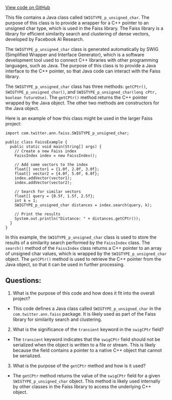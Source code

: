 [View code on GitHub](https://github.com/misbahsy/the-algorithm/ann/src/main/java/com/twitter/ann/faiss/swig/SWIGTYPE_p_unsigned_char.java)

This file contains a Java class called `SWIGTYPE_p_unsigned_char`. The purpose of this class is to provide a wrapper for a C++ pointer to an unsigned char type, which is used in the Faiss library. The Faiss library is a library for efficient similarity search and clustering of dense vectors, developed by Facebook AI Research. 

The `SWIGTYPE_p_unsigned_char` class is generated automatically by SWIG (Simplified Wrapper and Interface Generator), which is a software development tool used to connect C++ libraries with other programming languages, such as Java. The purpose of this class is to provide a Java interface to the C++ pointer, so that Java code can interact with the Faiss library.

The `SWIGTYPE_p_unsigned_char` class has three methods: `getCPtr()`, `SWIGTYPE_p_unsigned_char()`, and `SWIGTYPE_p_unsigned_char(long cPtr, boolean futureUse)`. The `getCPtr()` method returns the C++ pointer wrapped by the Java object. The other two methods are constructors for the Java object. 

Here is an example of how this class might be used in the larger Faiss project:

```
import com.twitter.ann.faiss.SWIGTYPE_p_unsigned_char;

public class FaissExample {
  public static void main(String[] args) {
    // Create a new Faiss index
    FaissIndex index = new FaissIndex();

    // Add some vectors to the index
    float[] vector1 = {1.0f, 2.0f, 3.0f};
    float[] vector2 = {4.0f, 5.0f, 6.0f};
    index.addVector(vector1);
    index.addVector(vector2);

    // Search for similar vectors
    float[] query = {0.5f, 1.5f, 2.5f};
    int k = 1;
    SWIGTYPE_p_unsigned_char distances = index.search(query, k);

    // Print the results
    System.out.println("Distance: " + distances.getCPtr());
  }
}
```

In this example, the `SWIGTYPE_p_unsigned_char` class is used to store the results of a similarity search performed by the `FaissIndex` class. The `search()` method of the `FaissIndex` class returns a C++ pointer to an array of unsigned char values, which is wrapped by the `SWIGTYPE_p_unsigned_char` object. The `getCPtr()` method is used to retrieve the C++ pointer from the Java object, so that it can be used in further processing.
## Questions: 
 1. What is the purpose of this code and how does it fit into the overall project?
- This code defines a Java class called `SWIGTYPE_p_unsigned_char` in the `com.twitter.ann.faiss` package. It is likely used as part of the Faiss library for similarity search and clustering.

2. What is the significance of the `transient` keyword in the `swigCPtr` field?
- The `transient` keyword indicates that the `swigCPtr` field should not be serialized when the object is written to a file or stream. This is likely because the field contains a pointer to a native C++ object that cannot be serialized.

3. What is the purpose of the `getCPtr` method and how is it used?
- The `getCPtr` method returns the value of the `swigCPtr` field for a given `SWIGTYPE_p_unsigned_char` object. This method is likely used internally by other classes in the Faiss library to access the underlying C++ object.